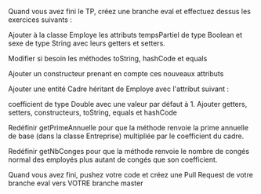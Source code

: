 Quand vous avez fini le TP, créez une branche eval et effectuez dessus les exercices suivants :



Ajouter à la classe Employe les attributs tempsPartiel de type Boolean et sexe de type String avec leurs getters et setters.

Modifier si besoin les méthodes toString, hashCode et equals

Ajouter un constructeur prenant en compte ces nouveaux attributs

Ajouter une entité Cadre héritant de Employe avec l'attribut suivant :

coefficient de type Double avec une valeur par défaut à 1.
Ajouter getters, setters, constructeurs, toString, equals et hashCode

Redéfinir getPrimeAnnuelle pour que la méthode renvoie la prime annuelle de base (dans la classe Entreprise) multipliée par le coefficient du cadre.

Redéfinir getNbConges pour que la méthode renvoie le nombre de congés normal des employés plus autant de congés que son coefficient.



Quand vous avez fini, pushez votre code et créez une Pull Request de votre branche eval vers VOTRE branche master
